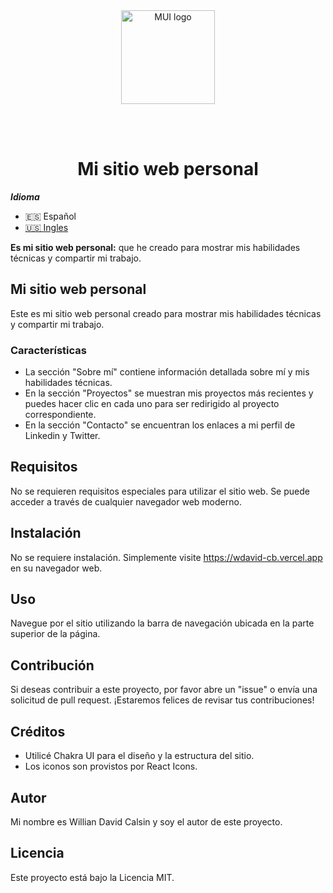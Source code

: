 <br />
<br />
<p align="center">
  <a href="#" rel="noopener" target="_blank"><img width="150" src="https://i.postimg.cc/XNFhBw83/svgviewer-png-output.png" alt="MUI logo"></a>
</p>
<br />
<br />

<h1 align="center">Mi sitio web personal</h1>

**_Idioma_**

- 🇪🇸 Español
- [🇺🇸 Ingles](https://github.com/wdavidcalsin/my-website)

**Es mi sitio web personal:** que he creado para mostrar mis habilidades técnicas y compartir mi trabajo.

## Mi sitio web personal

Este es mi sitio web personal creado para mostrar mis habilidades técnicas y compartir mi trabajo.

### Características

- La sección "Sobre mí" contiene información detallada sobre mí y mis habilidades técnicas.
- En la sección "Proyectos" se muestran mis proyectos más recientes y puedes hacer clic en cada uno para ser redirigido al proyecto correspondiente.
- En la sección "Contacto" se encuentran los enlaces a mi perfil de Linkedin y Twitter.

## Requisitos

No se requieren requisitos especiales para utilizar el sitio web. Se puede acceder a través de cualquier navegador web moderno.

## Instalación

No se requiere instalación. Simplemente visite https://wdavid-cb.vercel.app en su navegador web.

## Uso

Navegue por el sitio utilizando la barra de navegación ubicada en la parte superior de la página.

## Contribución

Si deseas contribuir a este proyecto, por favor abre un "issue" o envía una solicitud de pull request. ¡Estaremos felices de revisar tus contribuciones!

## Créditos

- Utilicé Chakra UI para el diseño y la estructura del sitio.
- Los iconos son provistos por React Icons.

## Autor

Mi nombre es Willian David Calsin y soy el autor de este proyecto.

## Licencia

Este proyecto está bajo la Licencia MIT.
